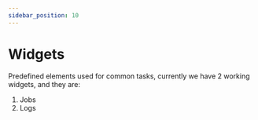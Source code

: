 ```yaml
---
sidebar_position: 10
---
```

# Widgets

 Predefined elements used for common tasks, currently we have 2 working widgets, and they are:

1. Jobs
2. Logs
